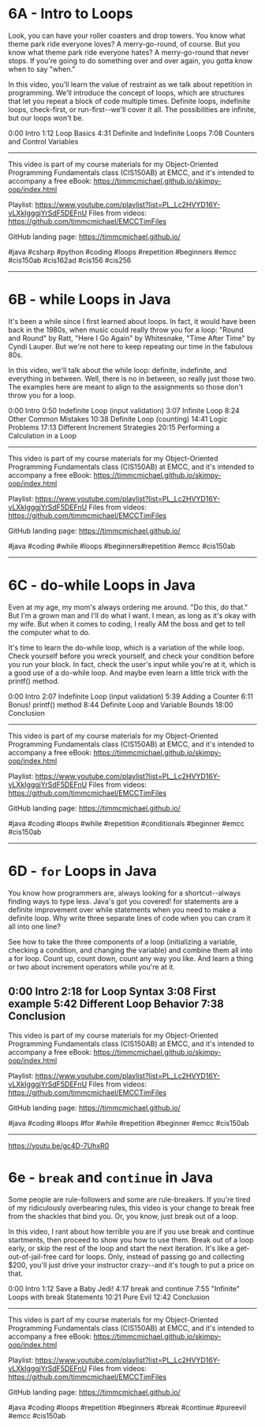# 6A - Intro to Loops

Look, you can have your roller coasters and drop towers. You know what theme park ride everyone loves? A merry-go-round, of course. But you know what theme park ride everyone hates? A merry-go-round that never stops. If you're going to do something over and over again, you gotta know when to say "when."

In this video, you'll learn the value of restraint as we talk about repetition in programming. We'll introduce the concept of loops, which are structures that let you repeat a block of code multiple times. Definite loops, indefinite loops, check-first, or run-first--we'll cover it all. The possibilities are infinite, but our loops won't be.

0:00 Intro
1:12 Loop Basics
4:31 Definite and Indefinite Loops
7:08 Counters and Control Variables

----
This video is part of my course materials for my Object-Oriented Programming Fundamentals class (CIS150AB) at EMCC, and it's intended to accompany a free eBook: https://timmcmichael.github.io/skimpy-oop/index.html

Playlist: https://www.youtube.com/playlist?list=PL_Lc2HVYD16Y-vLXkIgggjYrSdF5DEFnU
Files from videos: https://github.com/timmcmichael/EMCCTimFiles 

GitHub landing page: https://timmcmichael.github.io/

#java #csharp #python #coding #loops #repetition #beginners #emcc #cis150ab #cis162ad #cis156 #cis256

---------------------

# 6B - while Loops in Java

It's been a while since I first learned about loops. In fact, it would have been back in the 1980s, when music could really throw you for a loop: "Round and Round" by Ratt, "Here I Go Again" by Whitesnake, "Time After Time" by Cyndi Lauper. But we're not here to keep repeating our time in the fabulous 80s.

In this video, we'll talk about the while loop: definite, indefinite, and everything in between. Well, there is no in between, so really just those two. The examples here are meant to align to the assignments so those don't throw you for a loop.

0:00 Intro
0:50 Indefinite Loop (input validation)
3:07 Infinite Loop
8:24 Other Common Mistakes
10:38 Definite Loop (counting)
14:41 Logic Problems
17:13 Different Increment Strategies
20:15 Performing a Calculation in a Loop

----
This video is part of my course materials for my Object-Oriented Programming Fundamentals class (CIS150AB) at EMCC, and it's intended to accompany a free eBook: https://timmcmichael.github.io/skimpy-oop/index.html

Playlist: https://www.youtube.com/playlist?list=PL_Lc2HVYD16Y-vLXkIgggjYrSdF5DEFnU
Files from videos: https://github.com/timmcmichael/EMCCTimFiles 

GitHub landing page: https://timmcmichael.github.io/

#java #coding #while #loops #beginners#repetition #emcc #cis150ab 

---------------------

# 6C - do-while Loops in Java

Even at my age, my mom's always ordering me around. "Do this, do that." But I'm a grown man and I'll do what I want. I mean, as long as it's okay with my wife. But when it comes to coding, I really AM the boss and get to tell the computer what to do.

It's time to learn the do-while loop, which is a variation of the while loop. Check yourself before you wreck yourself, and check your condition before you run your block. In fact, check the user's input while you're at it, which is a good use of a do-while loop. And maybe even learn a little trick with the printf() method.

0:00 Intro
2:07 Indefinite Loop (input validation)
5:39 Adding a Counter
6:11 Bonus! printf() method
8:44 Definite Loop and Variable Bounds 
18:00 Conclusion

----
This video is part of my course materials for my Object-Oriented Programming Fundamentals class (CIS150AB) at EMCC, and it's intended to accompany a free eBook: https://timmcmichael.github.io/skimpy-oop/index.html

Playlist: https://www.youtube.com/playlist?list=PL_Lc2HVYD16Y-vLXkIgggjYrSdF5DEFnU
Files from videos: https://github.com/timmcmichael/EMCCTimFiles 

GitHub landing page: https://timmcmichael.github.io/

#java #coding #loops #while #repetition #conditionals #beginner #emcc #cis150ab

---------------------

# 6D - `for` Loops in Java

You know how programmers are, always looking for a shortcut--always finding ways to type less. Java's got you covered! for statements are a definite improvement over while statements when you need to make a definite loop. Why write three separate lines of code when you can cram it all into one line?

See how to take the three components of a loop (initializing a variable, checking a condition, and changing the variable) and combine them all into a for loop. Count up, count down, count any way you like. And learn a thing or two about increment operators while you're at it.

0:00 Intro
2:18 for Loop Syntax
3:08 First example
5:42 Different Loop Behavior
7:38 Conclusion
----
This video is part of my course materials for my Object-Oriented Programming Fundamentals class (CIS150AB) at EMCC, and it's intended to accompany a free eBook: https://timmcmichael.github.io/skimpy-oop/index.html

Playlist: https://www.youtube.com/playlist?list=PL_Lc2HVYD16Y-vLXkIgggjYrSdF5DEFnU
Files from videos: https://github.com/timmcmichael/EMCCTimFiles 

GitHub landing page: https://timmcmichael.github.io/

#java #coding #loops #for #while #repetition #beginner #emcc #cis150ab

---------------------
https://youtu.be/gc4D-7UhxR0

# 6e - `break` and `continue` in Java

Some people are rule-followers and some are rule-breakers. If you're tired of my ridiculously overbearing rules, this video is your change to break free from the shackles that bind you. Or, you know, just break out of a loop.

In this video, I rant about how terrible you are if you use break and continue startments, then proceed to show you how to use them. Break out of a loop early, or skip the rest of the loop and start the next iteration. It's like a get-out-of-jail-free card for loops. Only, instead of passing go and collecting $200, you'll just drive your instructor crazy--and it's tough to put a price on that.

0:00 Intro
1:12 Save a Baby Jedi!
4:17 break and continue
7:55 "Infinite" Loops with break Statements
10:21 Pure Evil
12:42 Conclusion

----
This video is part of my course materials for my Object-Oriented Programming Fundamentals class (CIS150AB) at EMCC, and it's intended to accompany a free eBook: https://timmcmichael.github.io/skimpy-oop/index.html

Playlist: https://www.youtube.com/playlist?list=PL_Lc2HVYD16Y-vLXkIgggjYrSdF5DEFnU
Files from videos: https://github.com/timmcmichael/EMCCTimFiles 

GitHub landing page: https://timmcmichael.github.io/

#java #coding #loops  #repetition #beginners #break #continue #pureevil #emcc #cis150ab